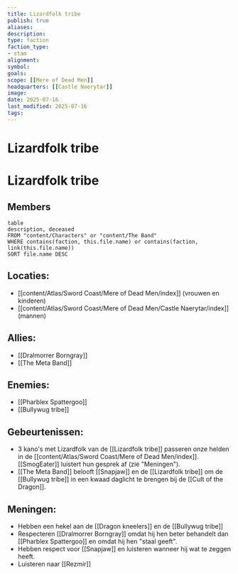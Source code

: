```yaml
---
title: Lizardfolk tribe
publish: true
aliases: 
description: 
type: faction
faction_type:
- stam
alignment: 
symbol:
goals:
scope: [[Mere of Dead Men]]
headquarters: [[Castle Naerytar]] 
image: 
date: 2025-07-16
last_modified: 2025-07-16
tags: 
---
```

# Lizardfolk tribe

# Lizardfolk tribe

## Members
```dataview
table
description, deceased
FROM "content/Characters" or "content/The Band"
WHERE contains(faction, this.file.name) or contains(faction, link(this.file.name))
SORT file.name DESC
```
## Locaties:
- [[content/Atlas/Sword Coast/Mere of Dead Men/index]] (vrouwen en kinderen)
- [[content/Atlas/Sword Coast/Mere of Dead Men/Castle Naerytar/index]] (mannen)
## Allies:
- [[Dralmorrer Borngray]]
- [[The Meta Band]]
## Enemies:
- [[Pharblex Spattergoo]]
- [[Bullywug tribe]] 
## Gebeurtenissen:
- 3 kano's met Lizardfolk van de [[Lizardfolk tribe]] passeren onze helden in de [[content/Atlas/Sword Coast/Mere of Dead Men/index]]. [[SmogEater]] luistert hun gesprek af (zie "Meningen").
- [[The Meta Band]] belooft [[Snapjaw]] en de [[Lizardfolk tribe]] om de [[Bullywug tribe]] in een kwaad daglicht te brengen bij de [[Cult of the Dragon]]. 
## Meningen:
- Hebben een hekel aan de [[Dragon kneelers]] en de [[Bullywug tribe]]
- Respecteren [[Dralmorrer Borngray]] omdat hij hen beter behandelt dan [[Pharblex Spattergoo]] en omdat hij hen "staal geeft".
- Hebben respect voor [[Snapjaw]] en luisteren wanneer hij wat te zeggen heeft.
- Luisteren naar [[Rezmir]]

